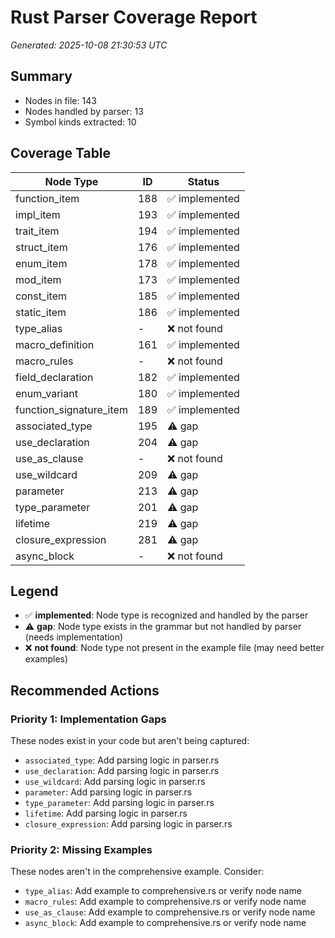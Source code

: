 # Rust Parser Coverage Report

*Generated: 2025-10-08 21:30:53 UTC*

## Summary
- Nodes in file: 143
- Nodes handled by parser: 13
- Symbol kinds extracted: 10

## Coverage Table

| Node Type | ID | Status |
|-----------|-----|--------|
| function_item | 188 | ✅ implemented |
| impl_item | 193 | ✅ implemented |
| trait_item | 194 | ✅ implemented |
| struct_item | 176 | ✅ implemented |
| enum_item | 178 | ✅ implemented |
| mod_item | 173 | ✅ implemented |
| const_item | 185 | ✅ implemented |
| static_item | 186 | ✅ implemented |
| type_alias | - | ❌ not found |
| macro_definition | 161 | ✅ implemented |
| macro_rules | - | ❌ not found |
| field_declaration | 182 | ✅ implemented |
| enum_variant | 180 | ✅ implemented |
| function_signature_item | 189 | ✅ implemented |
| associated_type | 195 | ⚠️ gap |
| use_declaration | 204 | ⚠️ gap |
| use_as_clause | - | ❌ not found |
| use_wildcard | 209 | ⚠️ gap |
| parameter | 213 | ⚠️ gap |
| type_parameter | 201 | ⚠️ gap |
| lifetime | 219 | ⚠️ gap |
| closure_expression | 281 | ⚠️ gap |
| async_block | - | ❌ not found |

## Legend

- ✅ **implemented**: Node type is recognized and handled by the parser
- ⚠️ **gap**: Node type exists in the grammar but not handled by parser (needs implementation)
- ❌ **not found**: Node type not present in the example file (may need better examples)

## Recommended Actions

### Priority 1: Implementation Gaps
These nodes exist in your code but aren't being captured:

- `associated_type`: Add parsing logic in parser.rs
- `use_declaration`: Add parsing logic in parser.rs
- `use_wildcard`: Add parsing logic in parser.rs
- `parameter`: Add parsing logic in parser.rs
- `type_parameter`: Add parsing logic in parser.rs
- `lifetime`: Add parsing logic in parser.rs
- `closure_expression`: Add parsing logic in parser.rs

### Priority 2: Missing Examples
These nodes aren't in the comprehensive example. Consider:

- `type_alias`: Add example to comprehensive.rs or verify node name
- `macro_rules`: Add example to comprehensive.rs or verify node name
- `use_as_clause`: Add example to comprehensive.rs or verify node name
- `async_block`: Add example to comprehensive.rs or verify node name

